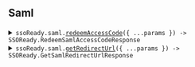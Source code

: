 ## Saml

<details><summary> <code>ssoReady.saml.<a href="./src/api/resources/saml/client/Client.ts">redeemAccessCode</a>({ ...params }) -> SSOReady.RedeemSamlAccessCodeResponse</code> </summary>

<dl>

<dd>

#### 📝 Description

<dl>

<dd>

<dl>

<dd>

Exchange a SAML access code for details about a SAML login.

</dd>

</dl>

</dd>

</dl>

#### 🔌 Usage

<dl>

<dd>

<dl>

<dd>

```ts
await ssoReady.saml.redeemAccessCode({
    samlAccessCode: "saml_access_code_94d90b43a2027a9084bfc792",
});
```

</dd>

</dl>

</dd>

</dl>

#### ⚙️ Parameters

<dl>

<dd>

<dl>

<dd>

**request: `SSOReady.RedeemSamlAccessCodeRequest`**

</dd>

</dl>

<dl>

<dd>

**requestOptions: `Saml.RequestOptions`**

</dd>

</dl>

</dd>

</dl>

</dd>

</dl>
</details>

<details><summary> <code>ssoReady.saml.<a href="./src/api/resources/saml/client/Client.ts">getRedirectUrl</a>({ ...params }) -> SSOReady.GetSamlRedirectUrlResponse</code> </summary>

<dl>

<dd>

#### 📝 Description

<dl>

<dd>

<dl>

<dd>

Get a URL to initiate a SAML login.

</dd>

</dl>

</dd>

</dl>

#### 🔌 Usage

<dl>

<dd>

<dl>

<dd>

```ts
await ssoReady.saml.getRedirectUrl({
    samlConnectionId: "saml_conn_ac3bzzoqhaa88ozk29hhv12l",
    organizationId: "org_7cu5hsy9vrbi5d2k1qvbh19lj",
});
```

</dd>

</dl>

</dd>

</dl>

#### ⚙️ Parameters

<dl>

<dd>

<dl>

<dd>

**request: `SSOReady.GetSamlRedirectUrlRequest`**

</dd>

</dl>

<dl>

<dd>

**requestOptions: `Saml.RequestOptions`**

</dd>

</dl>

</dd>

</dl>

</dd>

</dl>
</details>

